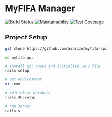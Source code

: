 # MyFIFA Manager

![Build Status](https://github.com/avarixe/myfifa-api/actions/workflows/build.yml/badge.svg)
[![Maintainability](https://api.codeclimate.com/v1/badges/59317b38d79678780205/maintainability)](https://codeclimate.com/github/l33j00n325/myfifa-api/maintainability)
[![Test Coverage](https://api.codeclimate.com/v1/badges/59317b38d79678780205/test_coverage)](https://codeclimate.com/github/l33j00n325/myfifa-api/test_coverage)

## Project Setup

```sh
git clone https://github.com/avarixe/myfifa-api

cd myfifa-api

# install git hooks and initialize .env file
rails setup

# set environment
vi .env

# initialize database
rails db:setup

# run server
rails s
```
